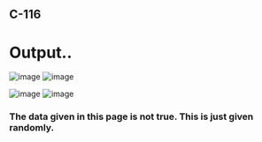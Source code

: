 ## C-116
# Output..
![image](https://user-images.githubusercontent.com/75117366/198523137-c7d85902-c772-4e79-b084-c01a00fc0e9c.png)   ![image](https://user-images.githubusercontent.com/75117366/198523311-ba846d9e-287e-4f2a-9819-de1a795a35b2.png)

![image](https://user-images.githubusercontent.com/75117366/198523442-e0873e21-7931-4bf7-ba31-d9f1867ae5ae.png)   ![image](https://user-images.githubusercontent.com/75117366/198523523-1f85bc4c-3177-4f28-908d-f9a1fc0fc6f9.png)

### ****The data given in this page is not true. This is just given randomly.****
